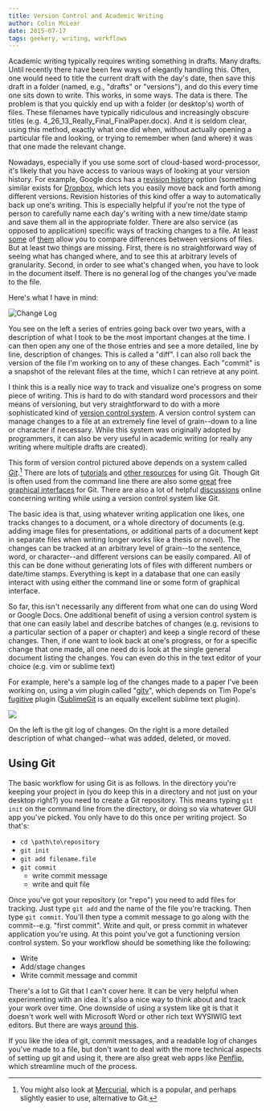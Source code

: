 ```yaml
---
title: Version Control and Academic Writing
author: Colin McLear
date: 2015-07-17
tags: geekery, writing, workflows
---
```


Academic writing typically requires writing something in drafts. Many drafts. Until
recently there have been few ways of elegantly handling this. Often, one would
need to title the current draft with the day's date, then save this draft in a
folder (named, e.g., "drafts" or "versions"), and do this every time one sits
down to write. This works, in some ways. The data is there. The problem is that
you quickly end up with a folder (or desktop's) worth of files. These filenames
have typically ridiculous and increasingly obscure titles (e.g.
4_26_13_Really_Final_FinalPaper.docx). And it is seldom clear, using this
method, exactly what one did when, without actually opening a particular file
and looking, or trying to remember when (and where) it was that one made the
relevant change. 

Nowadays, especially if you use some sort of cloud-based word-processor, it's
likely that you have access to various ways of looking at your version history.
For example, Google docs has a [revision
history](https://support.google.com/docs/answer/190843?hl=en) option (something
similar exists for [Dropbox](http://www.macinstruct.com/node/516), which lets
you easily move back and forth among different versions. Revision histories of
this kind offer a way to automatically back up one's writing. This is especially
helpful if you're not the type of person to carefully name each day's writing
with a new time/date stamp and save them all in the appropriate folder. There
are also service (as opposed to application) specific ways of tracking changes
to a file. At least [some](http://versionrocket.com) of
[them](http://versionrocket.com) allow you to compare differences between
versions of files. But at least two things are missing. First, there is no
straightforward way of seeing what has changed where, and to see this at
arbitrary levels of granularity. Second, in order to see what's changed when,
you have to look in the document itself. There is no general log of the changes
you've made to the file.  

Here's what I have in mind:

![Change Log]({filename}/images/ScreenShot52964.png) 

You see on the left a series of entries going back over two years, with a description
of what I took to be the most important changes at the time. I can then open any
one of the those entries and see a more detailed, line by line, description of
changes. This is called a "diff". I can also roll back the version of the file
I'm working on to any of these changes. Each "commit" is a snapshot of the
relevant files at the time, which I can retrieve at any point. 

I think this is a really nice way to track and visualize one's progress on some
piece of writing. This is hard to do with standard word processors and their
means of versioning, but very straightforward to do with a more sophisticated
kind of [version control
system](https://en.wikipedia.org/wiki/Revision_control). A version control
system can manage changes to a file at an extremely fine level of grain--down to
a line or character if necessary. While this system was originally adopted by
programmers, it can also be very useful in academic writing (or really any
writing where multiple drafts are created). 

This form of version control pictured above depends on a system called
*[Git]*.[^mercurial] There are lots of [tutorials] and [other resources] for
using Git. Though Git is often used from the command line there are also some
[great] free [graphical interfaces] for Git. There are also a lot of helpful
[discussions] online concerning writing while using a version control system
like Git.

[^mercurial]: You might also look at [Mercurial](https://mercurial.selenic.com),
which is a popular, and perhaps slightly easier to use, alternative to Git.

The basic idea is that, using whatever writing application one likes, one tracks
changes to a document, or a whole directory of documents (e.g. adding image
files for presentations, or additional parts of a document kept in separate
files when writing longer works like a thesis or novel). The changes can be
tracked at an arbitrary level of grain--to the sentence, word, or character--and
different versions can be easily compared. All of this can be done without
generating lots of files with different numbers or date/time stamps. Everything
is kept in a database that one can easily interact with using either the command
line or some form of graphical interface. 

So far, this isn't necessarily any different from what one can do using Word or
Google Docs. One additional benefit of using a version control system is that
one can easily label and describe batches of changes (e.g. revisions to a
particular section of a paper or chapter) and keep a single record of these
changes. Then, if one want to look back at one's progress, or for a specific
change that one made, all one need do is look at the single general document
listing the changes. You can even do this in the text editor of your choice
(e.g. vim or sublime text) 

For example, here's a sample log of the changes made to a paper I've been
working on, using a vim plugin called "[gitv](https://github.com/gregsexton/gitv)",
which depends on Tim Pope's [fugitive](https://github.com/tpope/vim-fugitive)
plugin ([SublimeGit](https://sublimegit.net) is an equally excellent sublime
text plugin). 

![]({filename}/images/ScreenShot56089.png)

On the left is the git log of changes. On the right is a more detailed
description of what changed--what was added, deleted, or moved.


  [Git]: https://git-scm.com
  [tutorials]: http://rogerdudler.github.io/git-guide/
  [other resources]: https://www.atlassian.com/git/
  [great]: http://gitup.co
  [graphical interfaces]: https://www.sourcetreeapp.com
  [discussions]: http://writers.stackexchange.com/questions/10440/what-is-the-purpose-of-version-control/10443#10443

## Using Git

The basic workflow for using Git is as follows. In the directory you're keeping
your project in (you do keep this in a directory and not just on your desktop
right?) you need to create a Git repository. This means typing `git init` on the
command line from the directory, or doing so via whatever GUI app you've picked.
You only have to do this once per writing project. So that's:

- `cd \path\to\repository`
- `git init`
- `git add filename.file`
- `git commit`
  - write commit message
  - write and quit file

Once you've got your repository (or "repo") you need to add files for tracking. 
Just type `git add` and the name of the file you're tracking. Then type `git
commit`. You'll then type a commit message to go along with the commit--e.g.
"first commit". Write and quit, or press commit in whatever application you're
using. At this point you've got a functioning version control system. So your
workflow should be something like the following:

- Write
- Add/stage changes
- Write commit message and commit

There's a lot to Git that I can't cover here. It can be very helpful when
experimenting with an idea. It's also a nice way to think about and track your
work over time. One downside of using a system like git is that it doesn't work
well with Microsoft Word or other rich text WYSIWIG text editors. But there are
ways
[around](http://blog.martinfenner.org/2014/08/25/using-microsoft-word-with-git/)
[this](https://www.martineve.com/2013/08/18/using-git-in-my-writing-workflow/).

If you like the idea of git, commit messages, and a readable log of changes
you've made to a file, but don't want to deal with the more technical aspects of
setting up git and using it, there are also great web apps like
[Penflip](https://www.penflip.com), which streamline much of the process. 


